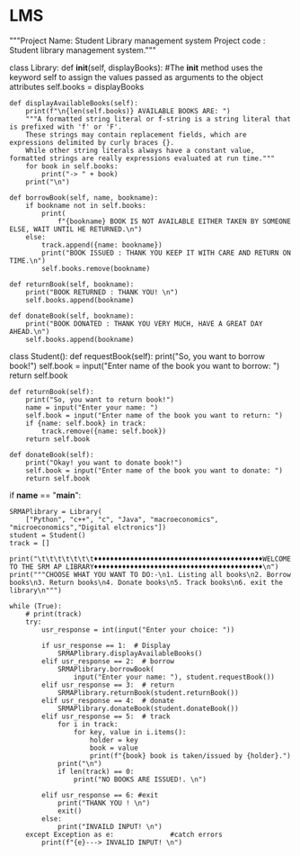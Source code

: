 # LMS
"""Project Name: Student Library management system
Project code : Student library management system."""


class Library:
    def __init__(self, displayBooks):
        #The __init__ method uses the keyword self to assign the values passed as arguments to the object attributes
        self.books = displayBooks

    def displayAvailableBooks(self):
        print(f"\n{len(self.books)} AVAILABLE BOOKS ARE: ")
        """A formatted string literal or f-string is a string literal that is prefixed with 'f' or 'F'. 
        These strings may contain replacement fields, which are expressions delimited by curly braces {}. 
        While other string literals always have a constant value, formatted strings are really expressions evaluated at run time."""
        for book in self.books:
            print("-> " + book)
        print("\n")

    def borrowBook(self, name, bookname):
        if bookname not in self.books:
            print(
                f"{bookname} BOOK IS NOT AVAILABLE EITHER TAKEN BY SOMEONE ELSE, WAIT UNTIL HE RETURNED.\n")
        else:
            track.append({name: bookname})
            print("BOOK ISSUED : THANK YOU KEEP IT WITH CARE AND RETURN ON TIME.\n")
            self.books.remove(bookname)

    def returnBook(self, bookname):
        print("BOOK RETURNED : THANK YOU! \n")
        self.books.append(bookname)

    def donateBook(self, bookname):
        print("BOOK DONATED : THANK YOU VERY MUCH, HAVE A GREAT DAY AHEAD.\n")
        self.books.append(bookname)


class Student():
    def requestBook(self):
        print("So, you want to borrow book!")
        self.book = input("Enter name of the book you want to borrow: ")
        return self.book

    def returnBook(self):
        print("So, you want to return book!")
        name = input("Enter your name: ")
        self.book = input("Enter name of the book you want to return: ")
        if {name: self.book} in track:
            track.remove({name: self.book})
        return self.book

    def donateBook(self):
        print("Okay! you want to donate book!")
        self.book = input("Enter name of the book you want to donate: ")
        return self.book


if __name__ == "__main__":

    SRMAPlibrary = Library(
        ["Python", "c++", "c", "Java", "macroeconomics", "microeconomics","Digital elctronics"])
    student = Student()
    track = []

    print("\t\t\t\t\t\t\t♦♦♦♦♦♦♦♦♦♦♦♦♦♦♦♦♦♦♦♦♦♦♦♦♦♦♦♦♦♦♦♦♦♦♦♦♦♦♦♦♦♦WELCOME TO THE SRM AP LIBRARY♦♦♦♦♦♦♦♦♦♦♦♦♦♦♦♦♦♦♦♦♦♦♦♦♦♦♦♦♦♦♦♦♦♦♦♦♦♦♦♦♦♦\n")
    print("""CHOOSE WHAT YOU WANT TO DO:-\n1. Listing all books\n2. Borrow books\n3. Return books\n4. Donate books\n5. Track books\n6. exit the library\n""")

    while (True):
        # print(track)
        try:
            usr_response = int(input("Enter your choice: "))

            if usr_response == 1:  # Display
                SRMAPlibrary.displayAvailableBooks()
            elif usr_response == 2:  # borrow
                SRMAPlibrary.borrowBook(
                    input("Enter your name: "), student.requestBook())
            elif usr_response == 3:  # return
                SRMAPlibrary.returnBook(student.returnBook())
            elif usr_response == 4:  # donate
                SRMAPlibrary.donateBook(student.donateBook())
            elif usr_response == 5:  # track
                for i in track:
                    for key, value in i.items():
                        holder = key
                        book = value
                        print(f"{book} book is taken/issued by {holder}.")
                print("\n")
                if len(track) == 0:
                    print("NO BOOKS ARE ISSUED!. \n")
            
            elif usr_response == 6: #exit
                print("THANK YOU ! \n")
                exit()
            else:
                print("INVAILD INPUT! \n")
        except Exception as e:              #catch errors
            print(f"{e}---> INVALID INPUT! \n")
